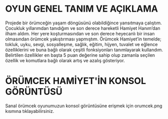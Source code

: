 # OYUN GENEL TANIM VE AÇIKLAMA
Projede bir örümceğin yaşam döngüsünü olabildiğince yansıtmaya çalıştım. Çocukluk yıllarımdan tanıdığım ve son derece hareketli Hamiyet Hanım’dan ilham aldım. Her yere 
koşturmasından ve son derece heyecanlı bir insan olmasından örümcek yakıştırması yapmıştım. Örümcek Hamiyet’in temelde; tokluk, uyku, sevgi, sosyalleşme, sağlık, eğitim, 
hijyen, tuvalet ve eğlence özelliklerini ve buna bağlı olarak çeşitli fonksiyonları tanımlayarak kullandım. Belirtilen özellikler en başta 5 puan değerine sahip olup zamanla 
seçilen özellik ve komutlara bağlı olarak artış ve azalış gösteriyor.
# ÖRÜMCEK HAMİYET'İN KONSOL GÖRÜNTÜSÜ
Sanal örümcek oyunumuzun konsol görüntüsüne erişmek için orumcek.png kısmına tıklayabilirsiniz.
